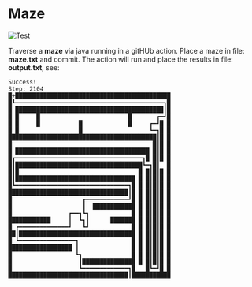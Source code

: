 # Maze

![Test](https://github.com/philiprbrenan/maze/workflows/Test/badge.svg)

Traverse a **maze** via java running in a gitHUb action.  Place a maze in file: **maze.txt** and commit.  The action will run and place the results in file: **output.txt**, see:
```
Success!
Step: 2104
█+████████████████████████████████████████████
█┗━━━━━━━━━━━━━━━━━━━━━━━━━━━━━━━━━━━━━━━━━━┓█
█ ██████████████████████████████████████████┃█
█ █     █                         █       ┏━┛█
█ █     █           █             █     ┏━┛█ █
█ █                 █                   ┗━┓█ █
██████████████████████████████████████████┃█ █
█                                        █┃█ █
█ ██████████████████████████████████████ █┃█ █
█┏━━━━━━━━━━━━━━━━━━━━━━━━━━━━━━━━━━━━┓█ █┃█ █
█┃████████████████████████████████████┗━┓█┃  █
█┃█                                  █ █┃█┃█ █
█┃██████████████████████████████████ █ █┃█┃█ █
█┗━━━━━━━━━━━━━━━━━━━━━━━━━━━━━━━━┓█ █ █┃█┃█ █
██████████████████████████████████┃█ █ █┃█┃█ █
█                    ┏━━━━━━━━━━━━┛█ █ █┃█┃█ █
█                    ┃  ████████████ █ █┃█┃█ █
█                ┏━━┓┗┓            █ █ █┃█┃█ █
████████████     ┃  ┗┓┃      ███████ █ █┃█┃█ █
█ ┏━━━━━━━━━━━━━━┛   ┗┛            █ █ █┃█┃█ █
██┃█████████████████████████████████ █ █┃█┃█ █
█ ┗━━━━━━━━━━━━━━━━┓               █ █ █┃█┃█ █
██████████████████ ┃               █ █ █┃█┃█ █
█                  ┗┓              █ █ █┃█┃█ █
█                   ┃███████████████ █ █┃█┃█ █
█                   ┗━━━━━━━━━━━━━┓█   █┗━┛█ █
██████████████████████████████████┃███████████
```
